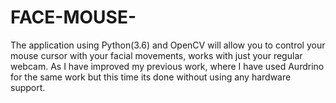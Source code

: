 # FACE-MOUSE-
The application using Python(3.6) and OpenCV will allow you to control your mouse cursor with your facial movements, works with just your regular webcam. As I have improved my previous work, where I have used Aurdrino for the same work but this time its done without using any hardware support.
